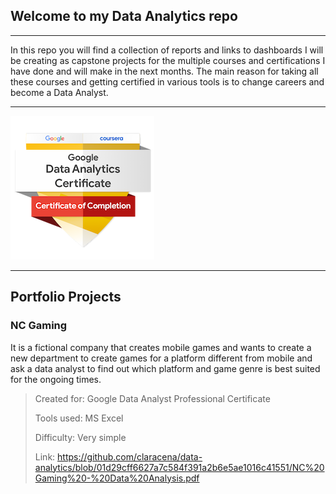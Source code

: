 ## Welcome to my Data Analytics repo
---

In this repo you will find a collection of reports and links to dashboards I will be creating as capstone projects for the multiple courses and certifications I have done and will make in the next months. The main reason for taking all these courses and getting certified in various tools is to change careers and become a Data Analyst.

---

![alt text](https://github.com/claracena/data-analytics/blob/main/google-data-analytics-badge-230x230.png "Google Data Analytics Badge")

---

## Portfolio Projects

### NC Gaming
It is a fictional company that creates mobile games and wants to create a new department to create games for a platform different from mobile and ask a data analyst to find out which platform and game genre is best suited for the ongoing times.


> Created for: Google Data Analyst Professional Certificate
> 
> Tools used: MS Excel
> 
> Difficulty: Very simple
> 
> Link: https://github.com/claracena/data-analytics/blob/01d29cff6627a7c584f391a2b6e5ae1016c41551/NC%20Gaming%20-%20Data%20Analysis.pdf
